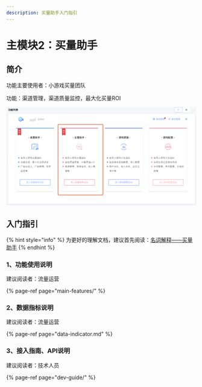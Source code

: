 ```yaml
---
description: 买量助手入门指引
---
```


# 主模块2：买量助手

## 简介

功能主要使用者：小游戏买量团队

功能：渠道管理，渠道质量监控，最大化买量ROI

![&#x5929;&#x5E55;-&#x4E70;&#x91CF;&#x52A9;&#x624B;&#x5165;&#x53E3;](../.gitbook/assets/image%20%28162%29.png)

## 入门指引

{% hint style="info" %}
为更好的理解文档，建议首先阅读：[名词解释——买量助手](../glossary.md#3-mai-liang-zhu-shou)
{% endhint %}

### 1、功能使用说明

建议阅读者：流量运营

{% page-ref page="main-features/" %}

### 2、数据指标说明

建议阅读者：流量运营

{% page-ref page="data-indicator.md" %}

### 3、接入指南、API说明

建议阅读者：技术人员

{% page-ref page="dev-guide/" %}

